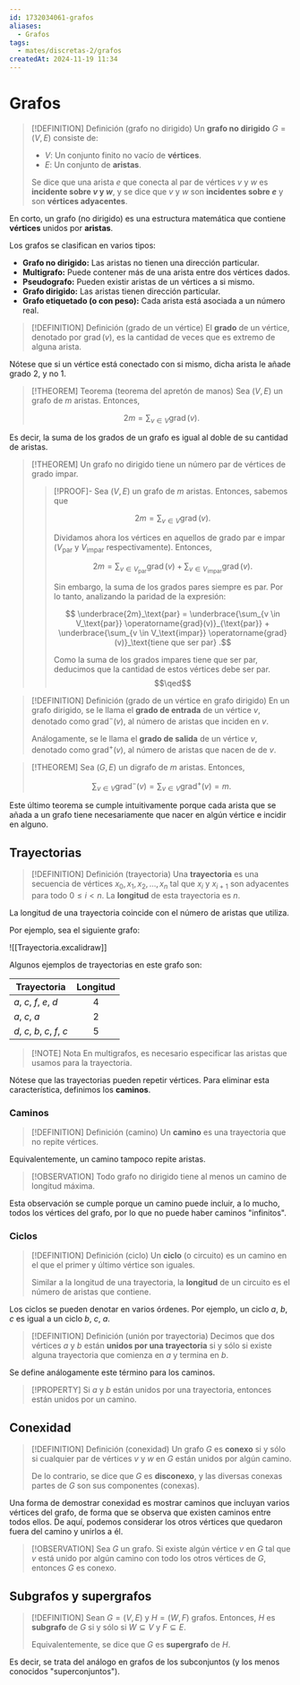 ```yaml
---
id: 1732034061-grafos
aliases:
  - Grafos
tags:
  - mates/discretas-2/grafos
createdAt: 2024-11-19 11:34
---
```


# Grafos

> [!DEFINITION] Definición (grafo no dirigido)
> Un **grafo no dirigido** $G = (V, E)$ consiste de:
> 
> - $V$: Un conjunto finito no vacío de **vértices**.
> - $E$: Un conjunto de **aristas**.
> 
> Se dice que una arista $e$ que conecta al par de vértices $v$ y $w$ es **incidente sobre $v$ y $w$**, y se dice que $v$ y $w$ son **incidentes sobre $e$** y son **vértices adyacentes**.

En corto, un grafo (no dirigido) es una estructura matemática que contiene **vértices** unidos por **aristas**.

Los grafos se clasifican en varios tipos:

- **Grafo no dirigido:** Las aristas no tienen una dirección particular.
- **Multigrafo:** Puede contener más de una arista entre dos vértices dados.
- **Pseudografo:** Pueden existir aristas de un vértices a si mismo.
- **Grafo dirigido:** Las aristas tienen dirección particular.
- **Grafo etiquetado (o con peso):** Cada arista está asociada a un número real.

> [!DEFINITION] Definición (grado de un vértice)
> El **grado** de un vértice, denotado por $\operatorname{grad}(v)$, es la cantidad de veces que es extremo de alguna arista.

Nótese que si un vértice está conectado con si mismo, dicha arista le añade grado $2$, y no $1$.

> [!THEOREM] Teorema (teorema del apretón de manos)
> Sea $(V, E)$ un grafo de $m$ aristas. Entonces,
> 
> $$
> 2m = \sum_{v \in V} \operatorname{grad}(v)
> .$$

Es decir, la suma de los grados de un grafo es igual al doble de su cantidad de aristas.

> [!THEOREM]
> Un grafo no dirigido tiene un número par de vértices de grado impar.
> 
> > [!PROOF]-
> > Sea $(V, E)$ un grafo de $m$ aristas. Entonces, sabemos que
> > 
> > $$
> > 2m = \sum_{v \in V} \operatorname{grad}(v)
.$$
> > 
> > Dividamos ahora los vértices en aquellos de grado par e impar ($V_\text{par}$ y $V_\text{impar}$ respectivamente). Entonces,
> > 
> > $$
> > 2m = \sum_{v \in V_\text{par}} \operatorname{grad}(v) + \sum_{v \in V_\text{impar}} \operatorname{grad}(v)
> > .$$
> > 
> > Sin embargo, la suma de los grados pares siempre es par. Por lo tanto, analizando la paridad de la expresión:
> > 
> > $$
> > \underbrace{2m}_\text{par} = \underbrace{\sum_{v \in V_\text{par}} \operatorname{grad}(v)}_{\text{par}} + \underbrace{\sum_{v \in V_\text{impar}} \operatorname{grad}(v)}_\text{tiene que ser par}
> > .$$
> > 
> > Como la suma de los grados impares tiene que ser par, deducimos que la cantidad de estos vértices debe ser par.
> > $$\qed$$

> [!DEFINITION] Definición (grado de un vértice en grafo dirigido)
> En un grafo dirigido, se le llama el **grado de entrada** de un vértice $v$, denotado como $\operatorname{grad}^-(v)$, al número de aristas que inciden en $v$.
> 
> Análogamente, se le llama el **grado de salida** de un vértice $v$, denotado como $\operatorname{grad}^+(v)$, al número de aristas que nacen de de $v$.

> [!THEOREM]
> Sea $(G, E)$ un digrafo de $m$ aristas. Entonces,
> 
> $$
> \sum_{v \in V} \operatorname{grad}^-(v)  = \sum_{v \in V} \operatorname{grad}^+(v) = m
> .$$

Este último teorema se cumple intuitivamente porque cada arista que se añada a un grafo tiene necesariamente que nacer en algún vértice e incidir en alguno.

## Trayectorias

> [!DEFINITION] Definición (trayectoria)
> Una **trayectoria** es una secuencia de vértices $x_0, x_1, x_2, \ldots, x_n$ tal que $x_i$ y $x_{i+1}$ son adyacentes para todo $0 \leq i < n$. La **longitud** de esta trayectoria es $n$.

La longitud de una trayectoria coincide con el número de aristas que utiliza.

Por ejemplo, sea el siguiente grafo:

![[Trayectoria.excalidraw]]

Algunos ejemplos de trayectorias en este grafo son:

| Trayectoria                  | Longitud |
| ---------------------------- | :------: |
| $a$, $c$, $f$, $e$, $d$      |    4     |
| $a$, $c$, $a$                |    2     |
| $d$, $c$, $b$, $c$, $f$, $c$ |    5     |

> [!NOTE] Nota
> En multigrafos, es necesario especificar las aristas que usamos para la trayectoria.

Nótese que las trayectorias pueden repetir vértices. Para eliminar esta característica, definimos los **caminos**.

### Caminos

> [!DEFINITION] Definición (camino)
> Un **camino** es una trayectoria que no repite vértices.

Equivalentemente, un camino tampoco repite aristas.

> [!OBSERVATION]
> Todo grafo no dirigido tiene al menos un camino de longitud máxima.

Esta observación se cumple porque un camino puede incluir, a lo mucho, todos los vértices del grafo, por lo que no puede haber caminos "infinitos".

### Ciclos

> [!DEFINITION] Definición (ciclo)
> Un **ciclo** (o circuito) es un camino en el que el primer y último vértice son iguales.
> 
> Similar a la longitud de una trayectoria, la **longitud** de un circuito es el número de aristas que contiene.

Los ciclos se pueden denotar en varios órdenes. Por ejemplo, un ciclo $a$, $b$, $c$ es igual a un ciclo $b$, $c$, $a$.

> [!DEFINITION] Definición (unión por trayectoria)
> Decimos que dos vértices $a$ y $b$ están **unidos por una trayectoria** si y sólo si existe alguna trayectoria que comienza en $a$ y termina en $b$.

Se define análogamente este término para los caminos.

> [!PROPERTY]
> Si $a$ y $b$ están unidos por una trayectoria, entonces están unidos por un camino.

## Conexidad

> [!DEFINITION] Definición (conexidad)
> Un grafo $G$ es **conexo** si y sólo si cualquier par de vértices $v$ y $w$ en $G$ están unidos por algún camino.
> 
> De lo contrario, se dice que $G$ es **disconexo**, y las diversas conexas partes de $G$ son sus componentes (conexas).

Una forma de demostrar conexidad es mostrar caminos que incluyan varios vértices del grafo, de forma que se observa que existen caminos entre todos ellos. De aquí, podemos considerar los otros vértices que quedaron fuera del camino y unirlos a él.

> [!OBSERVATION]
> Sea $G$ un grafo. Si existe algún vértice $v$ en $G$ tal que $v$ está unido por algún camino con todo los otros vértices de $G$, entonces $G$ es conexo.

## Subgrafos y supergrafos

> [!DEFINITION]
> Sean $G = (V, E)$ y $H = (W, F)$ grafos. Entonces, $H$ es **subgrafo** de $G$ si y sólo si $W \subseteq V$ y $F \subseteq E$.
> 
> Equivalentemente, se dice que $G$ es **supergrafo** de $H$.

Es decir, se trata del análogo en grafos de los subconjuntos (y los menos conocidos "superconjuntos").

